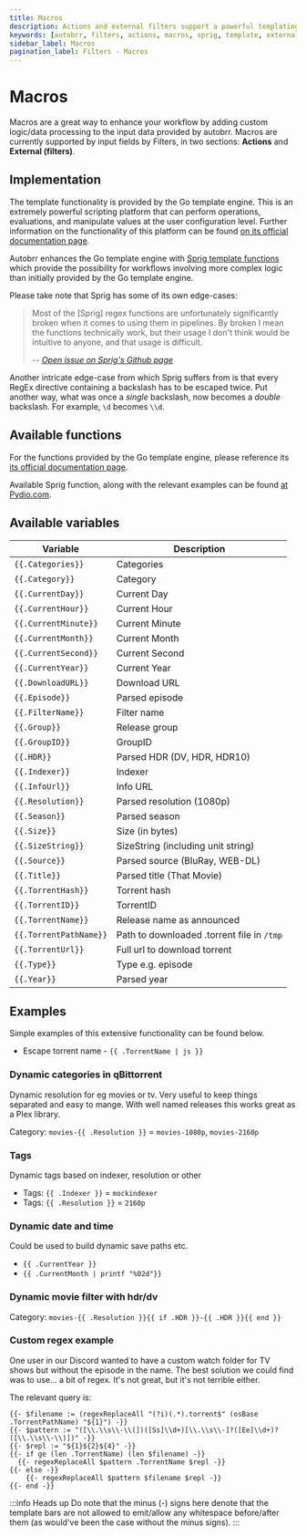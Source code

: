 ```yaml
---
title: Macros
description: Actions and external filters support a powerful templating engine which you might not want to miss out on!
keywords: [autobrr, filters, actions, macros, sprig, template, external]
sidebar_label: Macros
pagination_label: Filters - Macros
---
```


# Macros

Macros are a great way to enhance your workflow by adding custom logic/data processing to the input data provided by autobrr. Macros are currently supported by input fields by Filters, in two sections: <strong>Actions</strong> and <strong>External (filters)</strong>.

## Implementation

The template functionality is provided by the Go template engine. This is an extremely powerful scripting platform that can perform operations, evaluations, and manipulate values at the user configuration level. Further information on the functionality of this platform can be found [on its official documentation page](https://pkg.go.dev/text/template).

Autobrr enhances the Go template engine with [Sprig template functions](https://masterminds.github.io/sprig/) which provide the possibility for workflows involving more complex logic than initially provided by the Go template engine.

Please take note that Sprig has some of its own edge-cases:

> Most of the [Sprig] regex functions are unfortunately significantly broken when it comes to using them in pipelines. By broken I mean the functions technically work, but their usage I don't think would be intuitive to anyone, and that usage is difficult.
>
> -- <cite>[Open issue on Sprig's Github page](https://github.com/Masterminds/sprig/issues/86)</cite>

Another intricate edge-case from which Sprig suffers from is that every RegEx directive containing a backslash has to be escaped twice. Put another way, what was once a _single_ backslash, now becomes a _double_ backslash. For example, `\d` becomes `\\d`.

## Available functions

For the functions provided by the Go template engine, please reference its [its official documentation page](https://pkg.go.dev/text/template).

Available Sprig function, along with the relevant examples can be found [at Pydio.com](https://pydio.com/en/docs/cells-flows/sprig).

## Available variables

| Variable               | Description                                |
| ---------------------- | ------------------------------------------ |
| `{{.Categories}}`      | Categories                                 |
| `{{.Category}}`        | Category                                   |
| `{{.CurrentDay}}`      | Current Day                                |
| `{{.CurrentHour}}`     | Current Hour                               |
| `{{.CurrentMinute}}`   | Current Minute                             |
| `{{.CurrentMonth}}`    | Current Month                              |
| `{{.CurrentSecond}}`   | Current Second                             |
| `{{.CurrentYear}}`     | Current Year                               |
| `{{.DownloadURL}}`     | Download URL                               |
| `{{.Episode}}`         | Parsed episode                             |
| `{{.FilterName}}`      | Filter name                                |
| `{{.Group}}`           | Release group                              |
| `{{.GroupID}}`         | GroupID                                    |
| `{{.HDR}}`             | Parsed HDR (DV, HDR, HDR10)                |
| `{{.Indexer}}`         | Indexer                                    |
| `{{.InfoUrl}}`         | Info URL                                   |
| `{{.Resolution}}`      | Parsed resolution (1080p)                  |
| `{{.Season}}`          | Parsed season                              |
| `{{.Size}}`            | Size (in bytes)                            |
| `{{.SizeString}}`      | SizeString (including unit string)         |
| `{{.Source}}`          | Parsed source (BluRay, WEB-DL)             |
| `{{.Title}}`           | Parsed title (That Movie)                  |
| `{{.TorrentHash}}`     | Torrent hash                               |
| `{{.TorrentID}}`       | TorrentID                                  |
| `{{.TorrentName}}`     | Release name as announced                  |
| `{{.TorrentPathName}}` | Path to downloaded .torrent file in `/tmp` |
| `{{.TorrentUrl}}`      | Full url to download torrent               |
| `{{.Type}}`            | Type e.g. episode                          |
| `{{.Year}}`            | Parsed year                                |

## Examples

Simple examples of this extensive functionality can be found below.

- Escape torrent name - `{{ .TorrentName | js }}`

### Dynamic categories in qBittorrent

Dynamic resolution for eg movies or tv. Very useful to keep things separated and easy to mange. With well named releases this works great as a Plex library.

Category: `movies-{{ .Resolution }}` = `movies-1080p`, `movies-2160p`

### Tags

Dynamic tags based on indexer, resolution or other

- Tags: `{{ .Indexer }}` = `mockindexer`
- Tags: `{{ .Resolution }}` = `2160p`

### Dynamic date and time

Could be used to build dynamic save paths etc.

- `{{ .CurrentYear }}`
- `{{ .CurrentMonth | printf "%02d"}}`

### Dynamic movie filter with hdr/dv

Category: `movies-{{ .Resolution }}{{ if .HDR }}-{{ .HDR }}{{ end }}`

### Custom regex example

One user in our Discord wanted to have a custom watch folder for TV shows but without the episode in the name.
The best solution we could find was to use... a bit of regex. It's not great, but it's not terrible either.

The relevant query is:

```
{{- $filename := (regexReplaceAll "(?i)(.*).torrent$" (osBase .TorrentPathName) "${1}") -}}
{{- $pattern := "([\\.\\s\\-\\(])([Ss]\\d+)[\\.\\s\\-]?([Ee]\\d+)?([\\.\\s\\-\\)])" -}}
{{- $repl := "${1}${2}${4}" -}}
{{- if ge (len .TorrentName) (len $filename) -}}
  {{- regexReplaceAll $pattern .TorrentName $repl -}}
{{- else -}}
	{{- regexReplaceAll $pattern $filename $repl -}}
{{- end -}}
```

:::info Heads up
Do note that the minus (-) signs here denote that the template bars are not allowed to emit/allow any whitespace before/after them (as would've been the case without the minus signs).
:::
